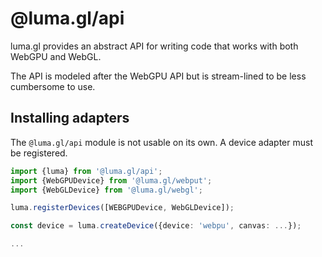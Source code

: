 # @luma.gl/api

luma.gl provides an abstract API for writing code that works with both WebGPU and WebGL.

The API is modeled after the WebGPU API but is stream-lined to be less cumbersome to use.

## Installing adapters

The `@luma.gl/api` module is not usable on its own. A device adapter must be registered.

```typescript
import {luma} from '@luma.gl/api';
import {WebGPUDevice} from '@luma.gl/webput';
import {WebGLDevice} from '@luma.gl/webgl';

luma.registerDevices([WEBGPUDevice, WebGLDevice]);

const device = luma.createDevice({device: 'webpu', canvas: ...});

...
```
